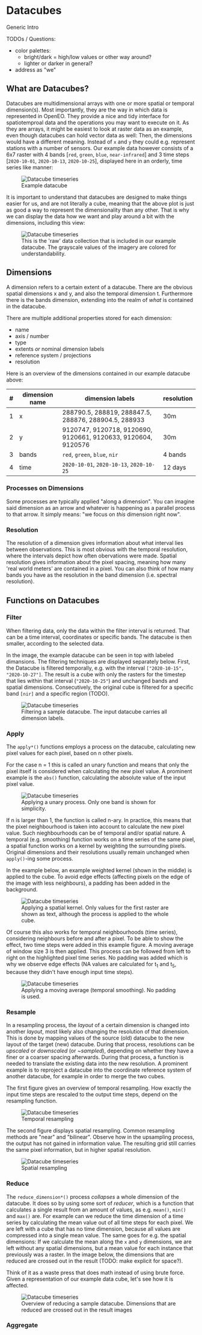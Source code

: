 # Datacubes

Generic Intro

 TODOs / Questions:

 * color palettes: 
   + bright/dark = high/low values or other way around?
   + lighter or darker in general?
 * address as "we"

## What are Datacubes?

Datacubes are multidimensional arrays with one or more spatial or temporal dimension(s). Most importantly, they are the way in which data is represented in OpenEO. They provide a nice and tidy interface for spatiotemproal data and the operations you may want to execute on it. As they are arrays, it might be easiest to look at raster data as an example, even though datacubes can hold vector data as well: Then, the dimensions would have a different meaning. Instead of `x` and `y` they could e.g. represent stations with a number of sensors. Our example data however consists of a 6x7 raster with 4 bands [`red`, `green`, `blue`, `near-infrared`] and 3 time steps [`2020-10-01`, `2020-10-13`, `2020-10-25`], displayed here in an orderly, time series like manner:

<figure>
    <img src="./datacubes/dc_timeseries.png" alt="Datacube timeseries">
    <figcaption>Example datacube</figcaption>
</figure>

It is important to understand that datacubes are designed to make things easier for us, and are not literally a cube, meaning that the above plot is just as good a way to represent the dimensionality than any other. That is why we can display the data how we want and play around a bit with the dimensions, including this view:

<figure>
    <img src="./datacubes/dc_flat.png" alt="Datacube timeseries">
    <figcaption>This is the 'raw' data collection that is included in our example datacube. The grayscale values of the imagery are colored for understandability.</figcaption>
</figure>

## Dimensions
 A dimension refers to a certain extent of a datacube. There are the obvious spatial dimensions x and y, and also the temporal dimension t. Furthermore there is the bands dimension, extending into the realm of _what_ is contained in the datacube.

 There are multiple additional properties stored for each dimension:

 * name
 * axis / number
 * type
 * extents _or_ nominal dimension labels
 * reference system / projections
 * resolution

Here is an overview of the dimensions contained in our example datacube above:

| # | dimension name | dimension labels | resolution |
|---|----------------|------------------| ---------- |
| 1 | x              |288790.5, 288819, 288847.5, 288876, 288904.5, 288933 | 30m |
| 2 | y              | 9120747, 9120718, 9120690, 9120661, 9120633, 9120604, 9120576 | 30m |
| 3 | bands          | `red`, `green`, `blue`, `nir` | 4 bands |
| 4 | time           | `2020-10-01`, `2020-10-13`, `2020-10-25` | 12 days |
 
 ### Processes on Dimensions
 Some processes are typically applied "along a dimension". You can imagine said dimension as an arrow and whatever is happening as a parallel process to that arrow. It simply means: "we focus on _this_ dimension right now".

 ### Resolution
 The resolution of a dimension gives information about what interval lies between observations. This is most obvious with the temporal resolution, where the intervals depict how often obervations were made. Spatial resolution gives information about the pixel spacing, meaning how many 'real world meters' are contained in a pixel. You can also think of how many bands you have as the resolution in the band dimension (i.e. spectral resolution).

## Functions on Datacubes

### Filter

When filtering data, only the data within the filter interval is returned. That can be a time interval, coordinates or specific bands. The datacube is then smaller, according to the selected data.

In the image, the example datacube can be seen in top with labeled dimansions. The filtering techniques are displayed separately below. First, the Datacube is filtered temporally, e.g. with the interval `["2020-10-15", "2020-10-27"]`. The result is a cube with only the rasters for the timestep that lies within that interval (`"2020-10-25"`) and unchanged bands and spatial dimensions. Consecutively, the original cube is filtered for a specific band `[nir]` and a specific region (TODO).

<figure>
    <img src="./datacubes/dc_filter.png" alt="Datacube timeseries">
    <figcaption>Filtering a sample datacube. The input datacube carries all dimension labels.</figcaption>
</figure>

### Apply

The `apply*()` functions employs a process on the datacube, calculating new pixel values for each pixel, based on n other pixels.

For the case n = 1 this is called an unary function and means that only the pixel itself is considered when calculating the new pixel value. A prominent example is the `abs()` function, calculating the absolute value of the input pixel value. 

<figure>
    <img src="./datacubes/dc_apply_unary.png" alt="Datacube timeseries">
    <figcaption>Applying a unary process. Only one band is shown for simplicity.</figcaption>
</figure>

If n is larger than 1, the function is called n-ary. In practice, this means that the pixel neighbourhood is taken into account to calculate the new pixel value. Such nieghbourhoods can be of temporal and/or spatial nature. A temporal (e.g. smoothing) function works on a time series of the same pixel, a spatial function works on a kernel by weighting the surrounding pixels. Original dimensions and their resolutions usually remain unchanged when `apply()`-ing some process.

In the example below, an example weighted kernel (shown in the middle) is applied to the cube. To avoid edge effects (affecting pixels on the edge of the image with less neighbours), a padding has been added in the background.

<figure>
    <img src="./datacubes/dc_apply_kernel.png" alt="Datacube timeseries">
    <figcaption>Applying a spatial kernel. Only values for the first raster are shown as text, although the process is applied to the whole cube.</figcaption>
</figure>

Of course this also works for temporal neighbourhoods (time series), considering neighbours before and after a pixel. To be able to show the effect, two time steps were added in this example figure. A moving average of window size 3 is then applied. This process can be followed from left to right on the highlighted pixel time series. No padding was added which is why we observe edge effects (NA values are calculated for t<sub>1</sub> and t<sub>5</sub>, because they didn't have enough input time steps).

<figure>
    <img src="./datacubes/dc_apply_ts.png" alt="Datacube timeseries">
    <figcaption>Applying a moving average (temporal smoothing). No padding is used.</figcaption>
</figure>

### Resample

In a resampling process, the _layout_ of a certain dimension is changed into another _layout_, most likely also changing the resolution of that dimension. This is done by mapping values of the source (old) datacube to the new layout of the target (new) datacube. During that process, resolutions can be _upscaled_ or _downscaled_ (or ~_sampled_), depending on whether they have a finer or a coarser spacing afterwards. During that process, a function is needed to translate the existing data into the new resolution. A prominent example is to reproject a datacube into the coordinate reference system of another datacube, for example in order to merge the two cubes.

The first figure gives an overview of temporal resampling. How exactly the input time steps are rescaled to the output time steps, depend on the resampling function.

<figure>
    <img src="./datacubes/dc_resample_time.png" alt="Datacube timeseries">
    <figcaption>Temporal resampling</figcaption>
</figure>

The second figure displays spatial resampling. Common resampling methods are "near" and "bilinear". Observe how in the upsampling process, the output has not gained in information value. The resulting grid still carries the same pixel information, but in higher spatial resolution.

<figure>
    <img src="./datacubes/dc_resample_space.png" alt="Datacube timeseries">
    <figcaption>Spatial resampling</figcaption>
</figure>

### Reduce

The `reduce_dimension*()` process _collapses_ a whole dimension of the datacube. It does so by using some sort of _reducer_, which is a function that calculates a single result from an amount of values, as e.g. `mean()`, `min()` and `max()` are. For example can we reduce the time dimension of a time series by calculating the mean value out of all time steps for each pixel. We are left with a cube that has no time dimension, because all values are compressed into a single mean value. The same goes for e.g. the spatial dimensions: If we calculate the mean along the `x` and `y` dimensions, we are left without any spatial dimensions, but a mean value for each instance that previously was a raster. In the image below, the dimensions that are reduced are crossed out in the result (TODO: make explicit for space?).

Think of it as a waste press that does math instead of using brute force. Given a representation of our example data cube, let's see how it is affected.

<figure>
    <img src="./datacubes/dc_reduce.png" alt="Datacube timeseries">
    <figcaption>Overview of reducing a sample datacube. Dimensions that are reduced are crossed out in the result images</figcaption>
</figure>

### Aggregate


